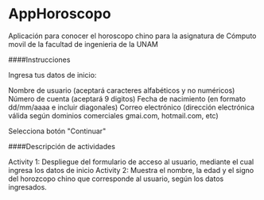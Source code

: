 # AppHoroscopo
Aplicación para conocer el horoscopo chino para la asignatura de Cómputo movil de la facultad de ingenieria de la UNAM 

####Instrucciones

Ingresa tus datos de inicio:


Nombre de usuario (aceptará caracteres alfabéticos y no numéricos)
Número de cuenta (aceptará 9 digitos)
Fecha de nacimiento (en formato dd/mm/aaaa e incluir diagonales)
Correo electrónico (dirección electrónica válida según dominios comerciales gmai.com, hotmail.com, etc)


Selecciona botón "Continuar"

####Descripción de actividades

Activity 1: Despliegue del formulario de acceso al usuario, mediante el cual ingresa los datos de inicio
Activity 2: Muestra el nombre, la edad y el signo del horozcopo chino que corresponde al usuario, según los datos ingresados.
